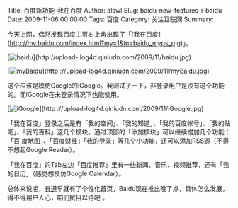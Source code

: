 Title: 百度新功能-我在百度
Author: alswl
Slug: baidu-new-features-i-baidu
Date: 2009-11-06 00:00:00
Tags: 百度
Category: 关注互联网
Summary: 

今天上网，偶然发现百度主页右上角出现了「[我在百度](http://my.baidu.com/index.html?my=1&tn=baidu_myps_p
g)」。

[![baidu](http://upload-log4d.qiniudn.com/2009/11/baidu.jpg)](http://upload-
log4d.qiniudn.com/2009/11/baidu.jpg)

[![myBaidu](http://upload-log4d.qiniudn.com/2009/11/myBaidu.jpg)](http
://upload-log4d.qiniudn.com/2009/11/myBaidu.jpg)

这个应该是模仿Google的iGoogle。我测试了一下，非登录用户是没有这个功能的。而iGoogle在未登录情况下也能使用。

[![iGoogle](http://upload-log4d.qiniudn.com/2009/11/iGoogle.jpg)](http
://upload-log4d.qiniudn.com/2009/11/iGoogle.jpg)

「我在百度」登录之后是有「我的空间」、「我的知道」、「我的百度帐号」、「我的贴吧」、「我的百科」这几个模块。通过顶部的「添加模块」可以继续增加几个功能：「百
度地图」、「百度财经」「我的登录」等几个小功能，还可以添加RSS源（不得不想起Google Reader）。

「我在百度」的Tab左边「百度推荐」里有一些新闻、音乐、视频推荐，还有「我的日历」（感觉想模仿Google Calendar）。

总体来说呢，[有道](http://www.youdao.com)早就有了个性化首页，Baidu现在推出晚了点，具体怎么发展，得不得用户人心，咱们拭目以待吧
。

